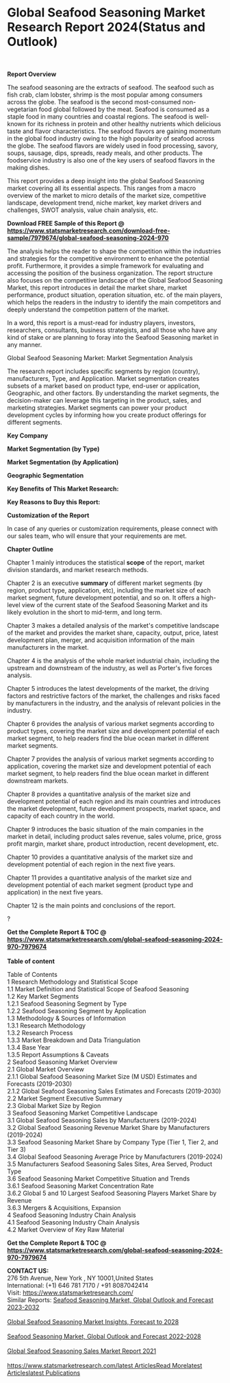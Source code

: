 <h1>Global Seafood Seasoning Market Research Report 2024(Status and Outlook)</h1><br/><p><strong>Report Overview</strong></p><p>The seafood seasoning are the extracts of seafood. The seafood such as fish crab, clam lobster, shrimp is the most popular among consumers across the globe. The seafood is the second most-consumed non-vegetarian food global followed by the meat. Seafood is consumed as a staple food in many countries and coastal regions. The seafood is well-known for its richness in protein and other healthy nutrients which delicious taste and flavor characteristics. The seafood flavors are gaining momentum in the global food industry owing to the high popularity of seafood across the globe. The seafood flavors are widely used in food processing, savory, soups, sausage, dips, spreads, ready meals, and other products. The foodservice industry is also one of the key users of seafood flavors in the making dishes.</p><p>This report provides a deep insight into the global Seafood Seasoning market covering all its essential aspects. This ranges from a macro overview of the market to micro details of the market size, competitive landscape, development trend, niche market, key market drivers and challenges, SWOT analysis, value chain analysis, etc.</p><p><strong>Download FREE Sample of this Report @ <a href="https://www.statsmarketresearch.com/download-free-sample/7979674/global-seafood-seasoning-2024-970">https://www.statsmarketresearch.com/download-free-sample/7979674/global-seafood-seasoning-2024-970</a></strong></p><p>The analysis helps the reader to shape the competition within the industries and strategies for the competitive environment to enhance the potential profit. Furthermore, it provides a simple framework for evaluating and accessing the position of the business organization. The report structure also focuses on the competitive landscape of the Global Seafood Seasoning Market, this report introduces in detail the market share, market performance, product situation, operation situation, etc. of the main players, which helps the readers in the industry to identify the main competitors and deeply understand the competition pattern of the market.</p><p>In a word, this report is a must-read for industry players, investors, researchers, consultants, business strategists, and all those who have any kind of stake or are planning to foray into the Seafood Seasoning market in any manner.</p><p>Global Seafood Seasoning Market: Market Segmentation Analysis</p><p>The research report includes specific segments by region (country), manufacturers, Type, and Application. Market segmentation creates subsets of a market based on product type, end-user or application, Geographic, and other factors. By understanding the market segments, the decision-maker can leverage this targeting in the product, sales, and marketing strategies. Market segments can power your product development cycles by informing how you create product offerings for different segments.</p><p><strong>Key Company</strong></p><p><strong>Market Segmentation (by Type)</strong></p><p><strong>Market Segmentation (<strong>by Application</strong>)</strong></p><p><strong>Geographic Segmentation</strong></p><p><strong>Key Benefits of This Market Research:</strong></p><p><strong>Key <strong>Reasons to Buy</strong> this Report:</strong></p><p><strong>Customization of the Report</strong></p><p>In case of any queries or customization requirements, please connect with our sales team, who will ensure that your requirements are met.</p><p><strong>Chapter Outline</strong></p><p>Chapter 1 mainly introduces the statistical <strong>scope</strong> of the report, market division standards, and market research methods.</p><p>Chapter 2 is an executive <strong>summary</strong> of different market segments (by region, product type, application, etc), including the market size of each market segment, future development potential, and so on. It offers a high-level view of the current state of the Seafood Seasoning Market and its likely evolution in the short to mid-term, and long term.</p><p>Chapter 3 makes a detailed analysis of the market's competitive landscape of the market and provides the market share, capacity, output, price, latest development plan, merger, and acquisition information of the main manufacturers in the market.</p><p>Chapter 4 is the analysis of the whole market industrial chain, including the upstream and downstream of the industry, as well as Porter's five forces analysis.</p><p>Chapter 5 introduces the latest developments of the market, the driving factors and restrictive factors of the market, the challenges and risks faced by manufacturers in the industry, and the analysis of relevant policies in the industry.</p><p>Chapter 6 provides the analysis of various market segments according to product types, covering the market size and development potential of each market segment, to help readers find the blue ocean market in different market segments.</p><p>Chapter 7 provides the analysis of various market segments according to application, covering the market size and development potential of each market segment, to help readers find the blue ocean market in different downstream markets.</p><p>Chapter 8 provides a quantitative analysis of the market size and development potential of each region and its main countries and introduces the market development, future development prospects, market space, and capacity of each country in the world.</p><p>Chapter 9 introduces the basic situation of the main companies in the market in detail, including product sales revenue, sales volume, price, gross profit margin, market share, product introduction, recent development, etc.</p><p>Chapter 10 provides a quantitative analysis of the market size and development potential of each region in the next five years.</p><p>Chapter 11 provides a quantitative analysis of the market size and development potential of each market segment (product type and application) in the next five years.</p><p>Chapter 12 is the main points and conclusions of the report.</p><p>? </p><div><b>Get the Complete Report & TOC @ <a href="https://www.statsmarketresearch.com/global-seafood-seasoning-2024-970-7979674">https://www.statsmarketresearch.com/global-seafood-seasoning-2024-970-7979674</a></b></div><br><b>Table of content</b><p>Table of Contents<br />1 Research Methodology and Statistical Scope<br />1.1 Market Definition and Statistical Scope of Seafood Seasoning<br />1.2 Key Market Segments<br />1.2.1 Seafood Seasoning Segment by Type<br />1.2.2 Seafood Seasoning Segment by Application<br />1.3 Methodology & Sources of Information<br />1.3.1 Research Methodology<br />1.3.2 Research Process<br />1.3.3 Market Breakdown and Data Triangulation<br />1.3.4 Base Year<br />1.3.5 Report Assumptions & Caveats<br />2 Seafood Seasoning Market Overview<br />2.1 Global Market Overview<br />2.1.1 Global Seafood Seasoning Market Size (M USD) Estimates and Forecasts (2019-2030)<br />2.1.2 Global Seafood Seasoning Sales Estimates and Forecasts (2019-2030)<br />2.2 Market Segment Executive Summary<br />2.3 Global Market Size by Region<br />3 Seafood Seasoning Market Competitive Landscape<br />3.1 Global Seafood Seasoning Sales by Manufacturers (2019-2024)<br />3.2 Global Seafood Seasoning Revenue Market Share by Manufacturers (2019-2024)<br />3.3 Seafood Seasoning Market Share by Company Type (Tier 1, Tier 2, and Tier 3)<br />3.4 Global Seafood Seasoning Average Price by Manufacturers (2019-2024)<br />3.5 Manufacturers Seafood Seasoning Sales Sites, Area Served, Product Type<br />3.6 Seafood Seasoning Market Competitive Situation and Trends<br />3.6.1 Seafood Seasoning Market Concentration Rate<br />3.6.2 Global 5 and 10 Largest Seafood Seasoning Players Market Share by Revenue<br />3.6.3 Mergers & Acquisitions, Expansion<br />4 Seafood Seasoning Industry Chain Analysis<br />4.1 Seafood Seasoning Industry Chain Analysis<br />4.2 Market Overview of Key Raw Material<br><div><b>Get the Complete Report & TOC @ <a href="https://www.statsmarketresearch.com/global-seafood-seasoning-2024-970-7979674">https://www.statsmarketresearch.com/global-seafood-seasoning-2024-970-7979674</a></b></div></p> <b>CONTACT US:</b><br>276 5th Avenue, New York , NY 10001,United States<br>International: (+1) 646 781 7170 / +91 8087042414<br>Visit: <a href="https://www.statsmarketresearch.com/">https://www.statsmarketresearch.com/</a><br>Similar Reports: <a href="https://www.statsmarketresearch.com/global-seafood-seasoning-2024-970-7979674">Seafood Seasoning Market, Global Outlook and Forecast 2023-2032</a><br/><br/><a href="https://www.statsmarketresearch.com/global-seafood-seasoning-2024-970-7979674">Global Seafood Seasoning Market Insights, Forecast to 2028</a><br/><br/><a href="https://www.statsmarketresearch.com/global-seafood-seasoning-2024-970-7979674">Seafood Seasoning Market, Global Outlook and Forecast 2022-2028</a><br/><br/><a href="https://www.statsmarketresearch.com/global-seafood-seasoning-2024-970-7979674">Global Seafood Seasoning Sales Market Report 2021</a><br/><br/><a href="https://gyeongbokgung.com">https://www.statsmarketresearch.com/</a><a href="https://hallyeomaritime.com">latest Articles</a><a href="https://jingwansa.com">Read More</a><a href=https://nguoiviet.jp/">latest Articles</a><a href="https://www.intelmarketresearch.com/">latest Publications</a>